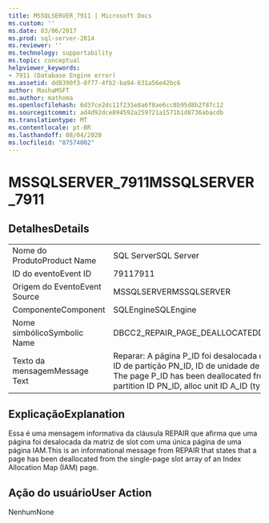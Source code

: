 ```yaml
---
title: MSSQLSERVER_7911 | Microsoft Docs
ms.custom: ''
ms.date: 03/06/2017
ms.prod: sql-server-2014
ms.reviewer: ''
ms.technology: supportability
ms.topic: conceptual
helpviewer_keywords:
- 7911 (Database Engine error)
ms.assetid: dd8390f3-0f77-4fb2-ba94-631a56e42bc6
author: MashaMSFT
ms.author: mathoma
ms.openlocfilehash: 6d37ce2dc11f231e8a6f8ae6cc8b95d8b2f87c12
ms.sourcegitcommit: ad4d92dce894592a259721a1571b1d8736abacdb
ms.translationtype: MT
ms.contentlocale: pt-BR
ms.lasthandoff: 08/04/2020
ms.locfileid: "87574002"
---
```

# <a name="mssqlserver_7911"></a><span data-ttu-id="3f93f-102">MSSQLSERVER_7911</span><span class="sxs-lookup"><span data-stu-id="3f93f-102">MSSQLSERVER_7911</span></span>
    
## <a name="details"></a><span data-ttu-id="3f93f-103">Detalhes</span><span class="sxs-lookup"><span data-stu-id="3f93f-103">Details</span></span>  
  
|||  
|-|-|  
|<span data-ttu-id="3f93f-104">Nome do Produto</span><span class="sxs-lookup"><span data-stu-id="3f93f-104">Product Name</span></span>|<span data-ttu-id="3f93f-105">SQL Server</span><span class="sxs-lookup"><span data-stu-id="3f93f-105">SQL Server</span></span>|  
|<span data-ttu-id="3f93f-106">ID do evento</span><span class="sxs-lookup"><span data-stu-id="3f93f-106">Event ID</span></span>|<span data-ttu-id="3f93f-107">7911</span><span class="sxs-lookup"><span data-stu-id="3f93f-107">7911</span></span>|  
|<span data-ttu-id="3f93f-108">Origem do Evento</span><span class="sxs-lookup"><span data-stu-id="3f93f-108">Event Source</span></span>|<span data-ttu-id="3f93f-109">MSSQLSERVER</span><span class="sxs-lookup"><span data-stu-id="3f93f-109">MSSQLSERVER</span></span>|  
|<span data-ttu-id="3f93f-110">Componente</span><span class="sxs-lookup"><span data-stu-id="3f93f-110">Component</span></span>|<span data-ttu-id="3f93f-111">SQLEngine</span><span class="sxs-lookup"><span data-stu-id="3f93f-111">SQLEngine</span></span>|  
|<span data-ttu-id="3f93f-112">Nome simbólico</span><span class="sxs-lookup"><span data-stu-id="3f93f-112">Symbolic Name</span></span>|<span data-ttu-id="3f93f-113">DBCC2_REPAIR_PAGE_DEALLOCATED</span><span class="sxs-lookup"><span data-stu-id="3f93f-113">DBCC2_REPAIR_PAGE_DEALLOCATED</span></span>|  
|<span data-ttu-id="3f93f-114">Texto da mensagem</span><span class="sxs-lookup"><span data-stu-id="3f93f-114">Message Text</span></span>|<span data-ttu-id="3f93f-115">Reparar: A página P_ID foi desalocada da ID de objeto O_ID, ID de índice I_ID, ID de partição PN_ID, ID de unidade de alocação A_ID (tipo TYPE).</span><span class="sxs-lookup"><span data-stu-id="3f93f-115">Repair: The page P_ID has been deallocated from object ID O_ID, index ID I_ID, partition ID PN_ID, alloc unit ID A_ID (type TYPE).</span></span>|  
  
## <a name="explanation"></a><span data-ttu-id="3f93f-116">Explicação</span><span class="sxs-lookup"><span data-stu-id="3f93f-116">Explanation</span></span>  
 <span data-ttu-id="3f93f-117">Essa é uma mensagem informativa da cláusula REPAIR que afirma que uma página foi desalocada da matriz de slot com uma única página de uma página IAM.</span><span class="sxs-lookup"><span data-stu-id="3f93f-117">This is an informational message from REPAIR that states that a page has been deallocated from the single-page slot array of an Index Allocation Map (IAM) page.</span></span>  
  
## <a name="user-action"></a><span data-ttu-id="3f93f-118">Ação do usuário</span><span class="sxs-lookup"><span data-stu-id="3f93f-118">User Action</span></span>  
 <span data-ttu-id="3f93f-119">Nenhum</span><span class="sxs-lookup"><span data-stu-id="3f93f-119">None</span></span>  
  
  
